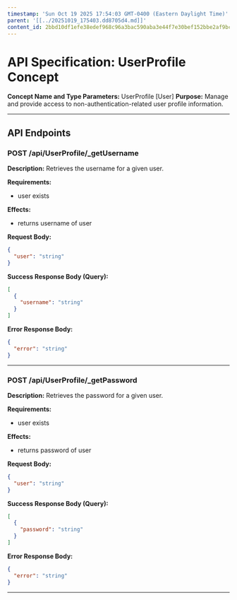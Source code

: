 ```yaml
---
timestamp: 'Sun Oct 19 2025 17:54:03 GMT-0400 (Eastern Daylight Time)'
parent: '[[../20251019_175403.dd8705d4.md]]'
content_id: 2bbd10df1efe38edef968c96a3bac590aba3e44f7e30bef152bbe2af9bc24965
---
```


# API Specification: UserProfile Concept

**Concept Name and Type Parameters:** UserProfile \[User]
**Purpose:** Manage and provide access to non-authentication-related user profile information.

***

## API Endpoints

### POST /api/UserProfile/\_getUsername

**Description:** Retrieves the username for a given user.

**Requirements:**

* user exists

**Effects:**

* returns username of user

**Request Body:**

```json
{
  "user": "string"
}
```

**Success Response Body (Query):**

```json
[
  {
    "username": "string"
  }
]
```

**Error Response Body:**

```json
{
  "error": "string"
}
```

***

### POST /api/UserProfile/\_getPassword

**Description:** Retrieves the password for a given user.

**Requirements:**

* user exists

**Effects:**

* returns password of user

**Request Body:**

```json
{
  "user": "string"
}
```

**Success Response Body (Query):**

```json
[
  {
    "password": "string"
  }
]
```

**Error Response Body:**

```json
{
  "error": "string"
}
```

***

